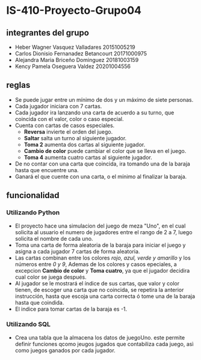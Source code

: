 # IS-410-Proyecto-Grupo04

## integrantes del grupo
* Heber Wagner Vasquez Valladares 20151005219
* Carlos Dionisio Fernanadez Betancourt 20171000975
* Alejandra Maria Briceño Dominguez 20181003159
* Kency Pamela Oseguera Valdez 20201004556

## reglas
* Se puede jugar entre un mínimo de dos y un máximo de siete personas.
* Cada jugador iniciara con 7 cartas.
* Cada jugador ira lanzando una carta de acuerdo a su turno, que coincida con el valor, color o caso especial.
* Cuenta con cartas de casos especiales.
   * **Reversa** invierte el orden del juego.
   * **Saltar** salta un turno al siguiente jugador.
   * **Toma 2** aumenta dos cartas al siguiente jugador.
   * **Cambio de color** puede cambiar el color que se lleva en el juego.
   * **Toma 4** aumenta cuatro cartas al siguiente jugador.
* De no contar con una carta que coincida, ira tomando una de la baraja hasta que encuentre una. 
* Ganará el que cuente con una carta, o el mínimo al finalizar la baraja.
  
## funcionalidad

### Utilizando Python
* El proyecto hace una simulacion del juego de meza "Uno", en el cual solicita al usuario el numero de jugadores entre 
  el rango de 2 a 7, luego solicita el nombre de cada uno.
* Toma una carta de forma aleatoria de la baraja para iniciar el juego y asigna a cada jugador 7 cartas de forma aleatoria.
* Las cartas  combinan entre los colores *rojo, azul, verde y amarillo* y los números entre *0 y 9*, Ademas de los colores
  y casos epeciales, a excepcion **Cambio de color** y **Toma cuatro**, ya que el jugador decidira cual color se juega después.
* Al jugador se le mostrará el índice de sus cartas, que valor y color tienen, de escoger una carta que no coincida, se repetira
  la anterior instrucción, hasta que escoja una carta correcta ó tome una de la baraja hasta que coindida.
* El indice para tomar cartas de la baraja es -1. 

### Utilizando SQL
* Crea una tabla que la almacena los datos de juegoUno.
 este permite definir funciones qcomo jeugos jugados que contabiliza cada juego, asì como juegos ganados por cada jugador.

